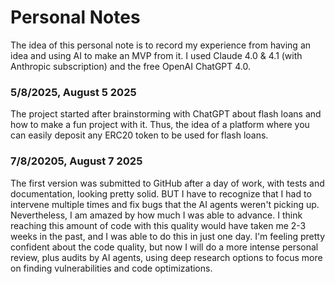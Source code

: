 # Personal Notes

The idea of this personal note is to record my experience from having an idea and using AI to make an MVP from it. I used Claude 4.0 & 4.1 (with Anthropic subscription) and the free OpenAI ChatGPT 4.0.

### 5/8/2025, August 5 2025
The project started after brainstorming with ChatGPT about flash loans and how to make a fun project with it. Thus, the idea of a platform where you can easily deposit any ERC20 token to be used for flash loans.

### 7/8/20205, August 7 2025
The first version was submitted to GitHub after a day of work, with tests and documentation, looking pretty solid. BUT I have to recognize that I had to intervene multiple times and fix bugs that the AI agents weren't picking up. Nevertheless, I am amazed by how much I was able to advance. I think reaching this amount of code with this quality would have taken me 2-3 weeks in the past, and I was able to do this in just one day.
I'm feeling pretty confident about the code quality, but now I will do a more intense personal review, plus audits by AI agents, using deep research options to focus more on finding vulnerabilities and code optimizations.

